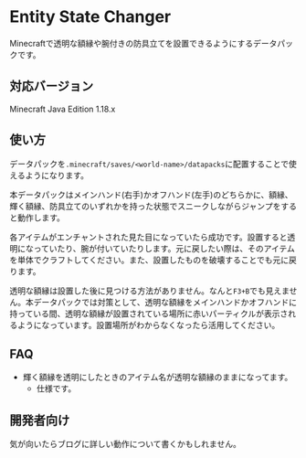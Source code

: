 # Entity State Changer

Minecraftで透明な額縁や腕付きの防具立てを設置できるようにするデータパックです。

## 対応バージョン

Minecraft Java Edition 1.18.x  

## 使い方

データパックを`.minecraft/saves/<world-name>/datapacks`に配置することで使えるようになります。

本データパックはメインハンド(右手)かオフハンド(左手)のどちらかに、額縁、輝く額縁、防具立てのいずれかを持った状態でスニークしながらジャンプをすると動作します。

各アイテムがエンチャントされた見た目になっていたら成功です。設置すると透明になっていたり、腕が付いていたりします。元に戻したい際は、そのアイテムを単体でクラフトしてください。また、設置したものを破壊することでも元に戻ります。

透明な額縁は設置した後に見つける方法がありません。なんと`F3+B`でも見えません。本データパックでは対策として、透明な額縁をメインハンドかオフハンドに持っている間、透明な額縁が設置されている場所に赤いパーティクルが表示されるようになっています。設置場所がわからなくなったら活用してください。

## FAQ

- 輝く額縁を透明にしたときのアイテム名が透明な額縁のままになってます。
  - 仕様です。

## 開発者向け

気が向いたらブログに詳しい動作について書くかもしれません。
